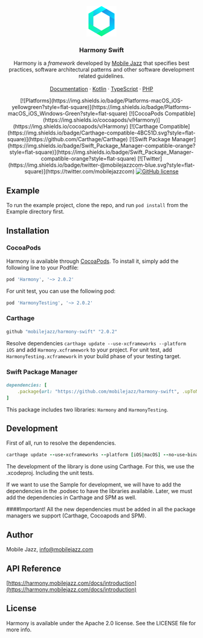<p align="center">
  <a href="https://harmony.mobilejazz.com">
    <img src="https://raw.githubusercontent.com/mobilejazz/metadata/master/images/icons/harmony.svg" alt="MJ Harmony logo" width="80" height="80">
  </a>

  <h3 align="center">Harmony Swift</h3>

  <p align="center">
    Harmony is a <em>framework</em> developed by <a href="https://mobilejazz.com">Mobile Jazz</a> that specifies best practices, software architectural patterns and other software development related guidelines.
    <br />
    <br />
    <a href="https://harmony.mobilejazz.com">Documentation</a>
    ·
    <a href="https://github.com/mobilejazz/harmony-kotlin">Kotlin</a>
    ·
    <a href="https://github.com/mobilejazz/harmony-typescript">TypeScript</a>
    ·
    <a href="https://github.com/mobilejazz/harmony-php">PHP</a>
  </p>
  
  <p align="center">
  [![Platforms](https://img.shields.io/badge/Platforms-macOS_iOS-yellowgreen?style=flat-square)](https://img.shields.io/badge/Platforms-macOS_iOS_Windows-Green?style=flat-square)
[![CocoaPods Compatible](https://img.shields.io/cocoapods/v/Harmony)](https://img.shields.io/cocoapods/v/Harmony)
[![Carthage Compatible](https://img.shields.io/badge/Carthage-compatible-4BC51D.svg?style=flat-square)](https://github.com/Carthage/Carthage)
[![Swift Package Manager](https://img.shields.io/badge/Swift_Package_Manager-compatible-orange?style=flat-square)](https://img.shields.io/badge/Swift_Package_Manager-compatible-orange?style=flat-square)
[![Twitter](https://img.shields.io/badge/twitter-@mobilejazzcom-blue.svg?style=flat-square)](https://twitter.com/mobilejazzcom)
    <a href="https://github.com/mobilejazz/harmony-swift/blob/master/LICENSE"><img alt="GitHub license" src="https://img.shields.io/github/license/mobilejazz/harmony-swift"></a>
  </p>
</p>

## Example

To run the example project, clone the repo, and run `pod install` from the Example directory first.

## Installation

### CocoaPods

Harmony is available through [CocoaPods](http://cocoapods.org). To install
it, simply add the following line to your Podfile:

```ruby
pod 'Harmony', '~> 2.0.2'
```
For unit test, you can use the following pod:
```ruby
pod 'HarmonyTesting', '~> 2.0.2'
```

### Carthage

```ruby
github "mobilejazz/harmony-swift" "2.0.2"
```

Resolve dependencies `carthage update --use-xcframeworks --platform iOS` and add `Harmony.xcframework` to your project. For unit test, add `HarmonyTesting.xcframework` in your build phase of your testing target.

### Swift Package Manager

```ruby
dependencies: [
    .package(url: "https://github.com/mobilejazz/harmony-swift", .upToNextMajor(from: "2.0.2"))
]
```
This package includes two libraries: `Harmony` and `HarmonyTesting`.

## Development

First of all, run to resolve the dependencies.

```ruby
carthage update --use-xcframeworks --platform [iOS|macOS] --no-use-binaries
```

The development of the library is done using Carthage. For this, we use the .xcodeproj. Including the unit tests.

If we want to use the Sample for development, we will have to add the dependencies in the .podsec to have the libraries available. Later, we must add the dependencies in Carthage and SPM as well.

####Important!
All the new dependencies must be added in all the package managers we support (Carthage, Cocoapods and SPM).

## Author

Mobile Jazz, info@mobilejazz.com

## API Reference 

[https://harmony.mobilejazz.com/docs/introduction](https://harmony.mobilejazz.com/docs/introduction)

## License

Harmony is available under the Apache 2.0 license. See the LICENSE file for more info.
